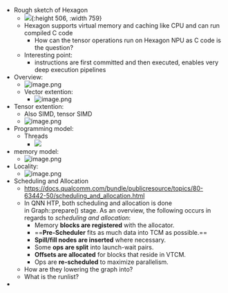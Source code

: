 - Rough sketch of Hexagon
	- ![](https://i0.wp.com/chipsandcheese.com/wp-content/uploads/2023/09/hexagon.drawio1.png?resize=688%2C411&ssl=1){:height 506, :width 759}
	- Hexagon supports virtual memory and caching like CPU and can run compiled C code
		- How can the tensor operations run on Hexagon NPU as C code is the question?
	- Interesting point:
		- instructions are first committed and then executed, enables very deep execution pipelines
- Overview:
	- ![image.png](../assets/image_1717636953088_0.png)
	- Vector extention:
		- ![image.png](../assets/image_1717637114421_0.png)
- Tensor extention:
	- Also SIMD, tensor SIMD
	- ![image.png](../assets/image_1717637240503_0.png)
- Programming model:
	- Threads
		- ![](https://i0.wp.com/chipsandcheese.com/wp-content/uploads/2023/09/hexagon_threading.png?resize=688%2C327&ssl=1)
- memory model:
	- ![image.png](../assets/image_1717638225565_0.png)
- Locality:
	- ![image.png](../assets/image_1717638501263_0.png)
- Scheduling and Allocation
	- https://docs.qualcomm.com/bundle/publicresource/topics/80-63442-50/scheduling_and_allocation.html
	- In QNN HTP, both scheduling and allocation is done in Graph::prepare() stage. As an overview, the following occurs in regards to *scheduling and allocation*:
		- Memory **blocks are registered** with the allocator.
		- ==**Pre-Scheduler** fits as much data into TCM as possible.==
		- **Spill/fill nodes are inserted** where necessary.
		- Some **ops are split** into launch-wait pairs.
		- **Offsets are allocated** for blocks that reside in VTCM.
		- Ops are **re-scheduled** to maximize parallelism.
	- How are they lowering the graph into?
	- What is the runlist?
-